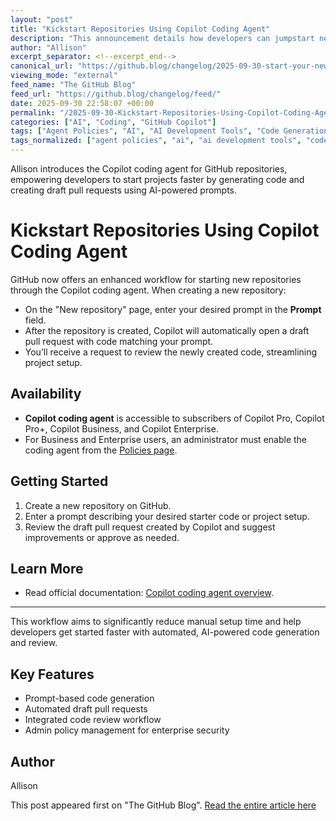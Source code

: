 ```yaml
---
layout: "post"
title: "Kickstart Repositories Using Copilot Coding Agent"
description: "This announcement details how developers can jumpstart new GitHub repositories using the Copilot coding agent. By entering prompts directly on the New repository page, Copilot will automatically generate code, create a draft pull request, and request a review. The feature is available for Copilot Pro, Pro+, Business, and Enterprise subscribers, with administrators managing access for business tiers. Links to documentation are provided for further guidance."
author: "Allison"
excerpt_separator: <!--excerpt_end-->
canonical_url: "https://github.blog/changelog/2025-09-30-start-your-new-repository-with-copilot-coding-agent"
viewing_mode: "external"
feed_name: "The GitHub Blog"
feed_url: "https://github.blog/changelog/feed/"
date: 2025-09-30 22:58:07 +00:00
permalink: "/2025-09-30-Kickstart-Repositories-Using-Copilot-Coding-Agent.html"
categories: ["AI", "Coding", "GitHub Copilot"]
tags: ["Agent Policies", "AI", "AI Development Tools", "Code Generation", "Code Review", "Coding", "Collaboration Tools", "Copilot", "Copilot Business", "Copilot Coding Agent", "Copilot Enterprise", "Copilot Pro", "Developer Productivity", "Documentation", "GitHub", "GitHub Copilot", "GitHub Enterprise", "Improvement", "News", "Prompt Engineering", "Pull Requests", "Repository Automation", "Repository Initialization"]
tags_normalized: ["agent policies", "ai", "ai development tools", "code generation", "code review", "coding", "collaboration tools", "copilot", "copilot business", "copilot coding agent", "copilot enterprise", "copilot pro", "developer productivity", "documentation", "github", "github copilot", "github enterprise", "improvement", "news", "prompt engineering", "pull requests", "repository automation", "repository initialization"]
---
```


Allison introduces the Copilot coding agent for GitHub repositories, empowering developers to start projects faster by generating code and creating draft pull requests using AI-powered prompts.<!--excerpt_end-->

# Kickstart Repositories Using Copilot Coding Agent

GitHub now offers an enhanced workflow for starting new repositories through the Copilot coding agent. When creating a new repository:

- On the "New repository" page, enter your desired prompt in the **Prompt** field.
- After the repository is created, Copilot will automatically open a draft pull request with code matching your prompt.
- You’ll receive a request to review the newly created code, streamlining project setup.

## Availability

- **Copilot coding agent** is accessible to subscribers of Copilot Pro, Copilot Pro+, Copilot Business, and Copilot Enterprise.
- For Business and Enterprise users, an administrator must enable the coding agent from the [Policies page](https://docs.github.com/enterprise-cloud@latest/copilot/concepts/agents/coding-agent/coding-agent-for-business-and-enterprise).

## Getting Started

1. Create a new repository on GitHub.
2. Enter a prompt describing your desired starter code or project setup.
3. Review the draft pull request created by Copilot and suggest improvements or approve as needed.

## Learn More

- Read official documentation: [Copilot coding agent overview](https://docs.github.com/enterprise-cloud@latest/copilot/concepts/agents/coding-agent/about-coding-agent).

---
This workflow aims to significantly reduce manual setup time and help developers get started faster with automated, AI-powered code generation and review.

## Key Features

- Prompt-based code generation
- Automated draft pull requests
- Integrated code review workflow
- Admin policy management for enterprise security

## Author

Allison

This post appeared first on "The GitHub Blog". [Read the entire article here](https://github.blog/changelog/2025-09-30-start-your-new-repository-with-copilot-coding-agent)
